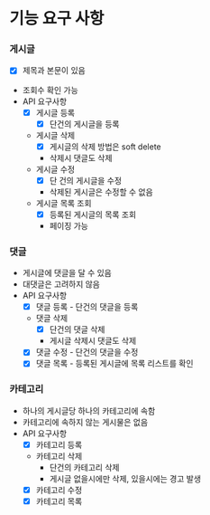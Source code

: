 # 기능 요구 사항

### 게시글

- [x] 제목과 본문이 있음
- 조회수 확인 가능
- API 요구사항
    - [x] 게시글 등록
      - [x] 단건의 게시글을 등록
    - 게시글 삭제
      - [x] 게시글의 삭제 방법은 soft delete
      - 삭제시 댓글도 삭제
    - 게시글 수정 
      - [x] 단 건의 게시글을 수정
      - 삭제된 게시글은 수정할 수 없음
    - 게시글 목록 조회
      - [x] 등록된 게시글의 목록 조회 
      - 페이징 가능

### 댓글

- 게시글에 댓글을 달 수 있음
- 대댓글은 고려하지 않음
- API 요구사항
    - [x] 댓글 등록 - 단건의 댓글을 등록
    - 댓글 삭제 
      - [x] 단건의 댓글 삭제
      - 게시글 삭제시 댓글도 삭제
    - [x] 댓글 수정 - 단건의 댓글을 수정
    - [x] 댓글 목록 - 등록된 게시글에 목록 리스트를 확인

### 카테고리

- 하나의 게시글당 하나의 카테고리에 속함
- 카테고리에 속하지 않는 게시물은 없음
- API 요구사항
    - [x] 카테고리 등록
    - 카테고리 삭제
        - 단건의 카테고리 삭제
        - 게시글 없을시에만 삭제, 있을시에는 경고 발생
    - [x] 카테고리 수정
    - [x] 카테고리 목록
